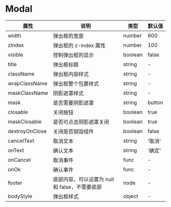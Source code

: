 # Modal

| 属性           | 说明                                           | 类型    | 默认值 |
| -------------- | ---------------------------------------------- | ------- | ------ |
| width          | 弹出框的宽度                                   | number  | 600    |
| zIndex         | 弹出框的 z-index 属性                          | number  | 100    |
| visible        | 控制弹出框的显示                               | boolean | false  |
| title          | 弹出框标题                                     | string  | -      |
| className      | 弹出框内容样式                                 | string  | -      |
| wrapClassName  | 弹出框整个包裹样式                             | string  | -      |
| maskClassName  | 阴影遮罩样式                                   | string  | -      |
| mask           | 是否需要阴影遮罩                               | string  | button |
| closable       | 关闭按钮                                       | boolean | true   |
| maskClosable   | 是否可点击阴影遮罩关闭                         | boolean | true   |
| destroyOnClose | 关闭是否销毁组件                               | boolean | false  |
| cancelText     | 取消文本                                       | string  | '取消‘ |
| onText         | 确认文本                                       | string  | '确定' |
| onCancel       | 取消事件                                       | func    | -      |
| onOk           | 确认事件                                       | func    | -      |
| footer         | 底部内容，可以设置为 null 和 false，不需要底部 | node    | -      |
| bodyStyle      | 弹出框样式                                     | object  | -      |

